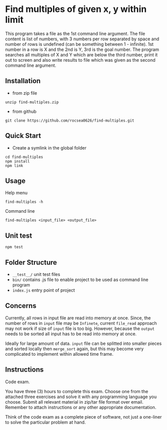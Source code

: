 # Find multiples of given x, y within limit
This program takes a file as the 1st command line argument. The file content is list of numbers, with 3 numbers per row separated by space and number of rows is undefined (can be something between 1 - infinite). 1st number in a row is X and the 2nd is Y, 3rd is the goal number. The program searches all multiples of X and Y which are below the third number, print it out to screen and also write results to file which was given as the second command line argument.

## Installation

- from zip file
```shell
unzip find-multiples.zip
```
- from github
```shell
git clone https://github.com/rocsea0626/find-multiples.git
```


## Quick Start
- Create a symlink in the global folder 
```shell
cd find-multiples
npm install
npm link
```

## Usage

Help menu
```shell
find-multiples -h
```

Command line
```shell
find-multiples <input_file> <output_file>
```

## Unit test

```shell
npm test
```

## Folder Structure
- ```__test__/``` unit test files
- ```bin/``` contains .js file to enable project to be used as command line program
- ```index.js``` entry point of project


## Concerns
Currently, all rows in input file are read into memory at once. Since, the number of rows in `input` file may be `Infinete`, current `file_read` approach may not work if size of `input` file is too big. However, because the `output` needs to be sorted all input has to be read into memory at once.

Ideally for large amount of data. `input` file can be splitted into smaller pieces and sorted locally then `merge_sort` again, but this may become very complicated to implement within allowed time frame.

## Instructions
Code exam.

You have three (3) hours to complete this exam. Choose one from the attached three exercises and solve it with any programming language you choose. Submit all relevant material in zip/tar file format over email. Remember to attach instructions or any other appropriate documentation.

Think of the code exam as a complete piece of software, not just a one-liner to solve the particular problem at hand.